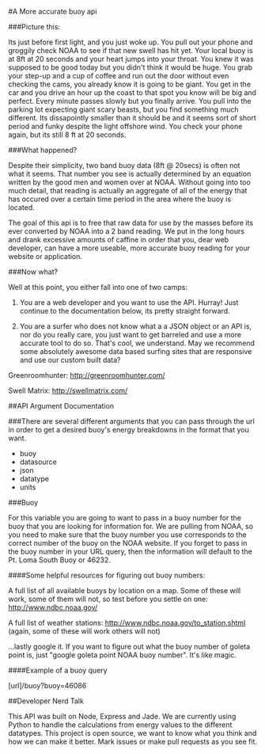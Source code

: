 #A More accurate buoy api

###Picture this:

Its just before first light, and you just woke up. You pull out your phone and groggily check NOAA to see if that new swell has hit yet. Your local buoy is at 8ft at 20 seconds and your heart jumps into your throat. You knew it was supposed to be good today but you didn't think it would be huge. You grab your step-up and a cup of coffee and run out the door without even checking the cams, you already know it is going to be giant. You get in the car and you drive an hour up the coast to that spot you know will be big and perfect. Every minute passes slowly but you finally arrive. You pull into the parking lot expecting giant scary beasts, but you find something much different. Its dissapointly smaller than it should be and it seems sort of short period and funky despite the light offshore wind. You check your phone again, but its still 8 ft at 20 seconds. 

###What happened?

Despite their simplicity, two band buoy data (8ft @ 20secs) is often not what it seems. That number you see is actually determined by an equation written by the good men and women over at NOAA. Without going into too much detail, that reading is actually an aggregate of all of the energy that has occured over a certain time period in the area where the buoy is located.

The goal of this api is to free that raw data for use by the masses before its ever converted by NOAA into a 2 band reading. We put in the long hours and drank excessive amounts of caffine in order that you, dear web developer, can have a more useable, more accurate buoy reading for your website or application.

###Now what?

Well at this point, you either fall into one of two camps:

1. You are a web developer and you want to use the API. Hurray! Just continue to the documentation below, its pretty straight forward.

2. You are a surfer who does not know what a a JSON object or an API is, nor do you really care, you just want to get barreled and use a more accurate tool to do so. That's cool, we understand. May we recommend some absolutely awesome data based surfing sites that are responsive and use our custom built data?

Greenroomhunter:
<http://greenroomhunter.com/>

Swell Matrix:
<http://swellmatrix.com/>

##API Argument Documentation

###There are several different arguments that you can pass through the url in order to get a desired buoy's energy breakdowns in the format that you want.

- buoy
- datasource
- json
- datatype
- units

###Buoy

For this variable you are going to want to pass in a buoy number for the buoy that you are looking for information for. We are pulling from NOAA, so you need to make sure that the buoy number you use corresponds to the correct number of the buoy on the NOAA website. If you forget to pass in the buoy number in your URL query, then the information will default to the Pt. Loma South Buoy or 46232.

####Some helpful resources for figuring out buoy numbers:

A full list of all available buoys by location on a map. Some of these will work, some of them will not, so test before you settle on one: <http://www.ndbc.noaa.gov/>

A full list of weather stations: <http://www.ndbc.noaa.gov/to_station.shtml> (again, some of these will work others will not)

...lastly google it. If you want to figure out what the buoy number of goleta point is, just "google goleta point NOAA buoy number". It's like magic.

####Example of a buoy query

[url]/buoy?buoy=46086


##Developer Nerd Talk

This API was built on Node, Express and Jade. We are currently using Python to handle the calculations from energy values to the different datatypes. This project is open source, we want to know what you think and how we can make it better. Mark issues or make pull requests as you see fit.